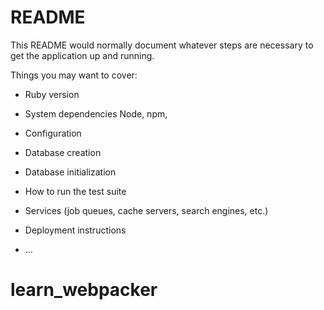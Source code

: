 # README

This README would normally document whatever steps are necessary to get the
application up and running.

Things you may want to cover:

* Ruby version

* System dependencies
Node, npm, 

* Configuration

* Database creation

* Database initialization

* How to run the test suite

* Services (job queues, cache servers, search engines, etc.)

* Deployment instructions

* ...
# learn_webpacker
